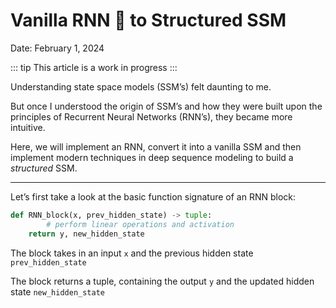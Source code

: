 # Vanilla RNN 🍦 to Structured SSM

Date: February 1, 2024

::: tip This article is a work in progress
:::

Understanding state space models (SSM’s) felt daunting to me.

But once I understood the origin of SSM’s and how they were built upon the principles of Recurrent Neural Networks (RNN’s), they became more intuitive.

Here, we will implement an RNN, convert it into a vanilla SSM and then implement modern techniques in deep sequence modeling to build a _structured_ SSM.

---

Let’s first take a look at the basic function signature of an RNN block:

```python
def RNN_block(x, prev_hidden_state) -> tuple:
		# perform linear operations and activation
    return y, new_hidden_state
```

The block takes in an input `x` and the previous hidden state `prev_hidden_state`

The block returns a tuple, containing the output `y` and the updated hidden state `new_hidden_state`
